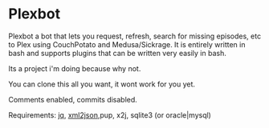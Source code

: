 # Plexbot

Plexbot a bot that lets you request, refresh, search for missing episodes, etc to Plex using CouchPotato and Medusa/Sickrage.
It is entirely written in bash and supports plugins that can be written very easily in bash.

Its a project i'm doing because why not. 

You can clone this all you want, it wont work for you yet.

Comments enabled, commits disabled.


Requirements: [jq](https://stedolan.github.io/jq/), [xml2json](https://github.com/hay/xml2json),pup, x2j, sqlite3 (or oracle|mysql)

